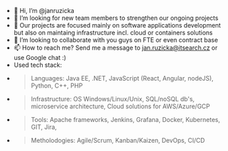 - 👋 Hi, I’m @janruzicka
- 👀 I’m looking for new team members to strengthen our ongoing projects 
- 🌱 Our projects are focused mainly on software applications development but also on maintaing infrastructure incl. cloud or containers solutions
- 💞️ I’m looking to collaborate with you guys on FTE or even contract base
- 📫 How to reach me? Send me a message to jan.ruzicka@itsearch.cz or use Google chat :)
- Used tech stack:
-    > Languages: Java EE, .NET, JavaScript (React, Angular, nodeJS), Python, C++, PHP
-    > Infrastructure: OS Windows/Linux/Unix, SQL/noSQL db's, microservice architecture, Cloud solutions for AWS/Azure/GCP
-    > Tools: Apache frameworks, Jenkins, Grafana, Docker, Kubernetes, GIT, Jira, 
-    > Metholodogies: Agile/Scrum, Kanban/Kaizen, DevOps, CI/CD
<!---
janruzicka/janruzicka is a ✨ special ✨ repository because its `README.md` (this file) appears on your GitHub profile.
You can click the Preview link to take a look at your changes.
--->
